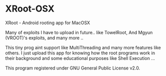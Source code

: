 # XRoot-OSX
XRoot - Android rooting app for MacOSX

Many of exploits I have to upload in future..
like TowelRoot, And Mgyun (VROOT)'s exploits, and many more ..

This tiny prog aint support like MultiThreading and many more features like others.
I just upload this app for knowing how the root programs work in their background and some educational purposes like Shell Execution ...

This program registered under GNU General Public License v2.0.
